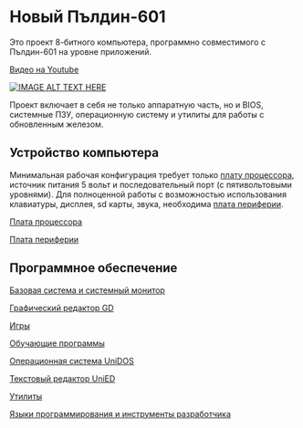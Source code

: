 # Новый Пълдин-601

Это проект 8-битного компьютера, программно совместимого с Пълдин-601 на уровне приложений. 

[Видео на Youtube](https://www.youtube.com/watch?v=-_IdSySlPXs)

[![IMAGE ALT TEXT HERE](https://img.youtube.com/vi/-_IdSySlPXs/0.jpg)](https://www.youtube.com/watch?v=-_IdSySlPXs)

Проект включает в себя не только аппаратную часть, но и BIOS, системные ПЗУ, операционную систему и утилиты для работы с обновленным железом.

## Устройство компьютера

Минимальная рабочая конфигурация требует только [плату процессора](cpu-mem.md), источник питания 5 вольт и последовательный порт (с пятивольтовыми уровнями). Для полноценной работы с возможностью использования клавиатуры, дисплея, sd карты, звука, необходима [плата периферии](ext-mod.md).

[Плата процессора](cpu-mem.md)

[Плата периферии](ext-mod.md)

## Программное обеспечение

[Базовая система и системный монитор](https://pyldin.info/document/unibios_rus.htm)

[Графический редактор GD]()

[Игры]()

[Обучающие программы]()

[Операционная система UniDOS](https://pyldin.info/document/unidos_rus.htm)

[Текстовый редактор UniED](https://pyldin.info/document/unied_rus.htm)

[Утилиты](utils.md)

[Языки программирования и инструменты разработчика](devtools.md)
